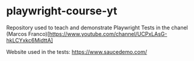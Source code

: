 # playwright-course-yt

Repository used to teach and demonstrate Playwright Tests in the chanel (Marcos Franco)[https://www.youtube.com/channel/UCPxLAsG-hkLCYxkc6MidttA]

Website used in the tests: https://www.saucedemo.com/